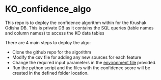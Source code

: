 # KO_confidence_algo


This repo is to deploy the confidence algorithm within for the Krushak Odisha DB. This is private DB as it contains the SQL queries (table names and column names) to access the KO data tables


There are 4 main steps to deploy the algo: 
- Clone the github repo for the algorithm 
- Modify the csv file for adding any new sources for each feature
- Change the required input parameters in the [environment file](https://github.com/DataGov-SamagraX/KO_confidence_algo/blob/main/.env) provided. 
- Run the python script and the files with the confidence score will be created in the defined folder location. 

